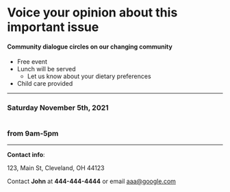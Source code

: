 
# Voice your opinion about this important issue

#### Community dialogue circles on our changing community
* Free event
* Lunch will be served
  * Let us know about your dietary preferences 
* Child care provided
***
### Saturday November 5th, 2021
#
### from 9am-5pm
___
**Contact info**:


123, Main St,
Cleveland, OH 44123

Contact **John** at **444-444-4444** or email aaa@google.com



